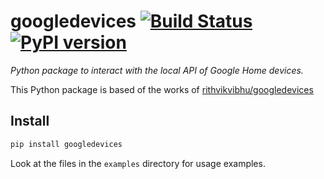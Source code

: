 # googledevices [![Build Status][travis_status]][travis] [![PyPI version][pypi_badge]][pypi]

_Python package to interact with the local API of Google Home devices._

This Python package is based of the works of [rithvikvibhu/googledevices][googledevices]

## Install

```bash
pip install googledevices
```

Look at the files in the `examples` directory for usage examples.

[travis_status]: https://travis-ci.com/ludeeus/googledevices.svg?branch=master
[travis]: https://travis-ci.com/ludeeus/googledevices
[pypi]:https://pypi.org/project/googledevices/
[pypi_badge]: https://badge.fury.io/py/googledevices.svg
[googledevices]: https://github.com/rithvikvibhu/googledevices
